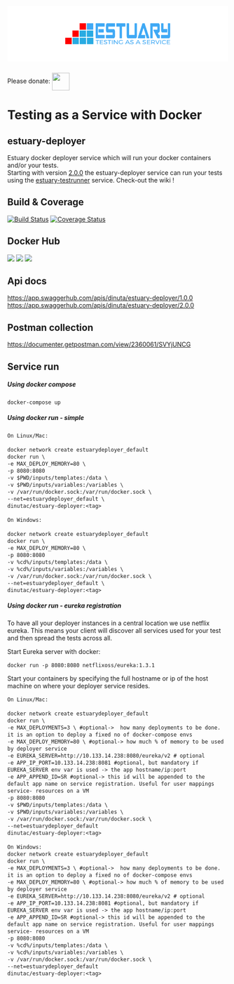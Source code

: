 <h1 align="center"><img src="./docs/images/banner_estuary.png" alt="Testing as a service with Docker"></h1>    

Please donate: <a href="https://paypal.me/catalindinuta?locale.x=en_US"><img src="https://pbs.twimg.com/profile_images/1145724063106519040/b1L98qh9_400x400.jpg" height="40" width="40" align="center"></a>  
# Testing as a Service with Docker
## estuary-deployer
Estuary docker deployer service which will run your docker containers and/or your tests.   
Starting with version [2.0.0](https://github.com/dinuta/estuary-deployer/releases/tag/2.0.0) the estuary-deployer service can run your tests using the [estuary-testrunner](https://github.com/dinuta/estuary-testrunner) service. Check-out the wiki !  

## Build & Coverage
[![Build Status](https://travis-ci.org/dinuta/estuary-deployer.svg?branch=master)](https://travis-ci.org/dinuta/estuary-deployer)
[![Coverage Status](https://coveralls.io/repos/github/dinuta/estuary-deployer/badge.svg?branch=master)](https://coveralls.io/github/dinuta/estuary-deployer?branch=master)
## Docker Hub
[![](https://images.microbadger.com/badges/image/dinutac/estuary-deployer.svg)](https://microbadger.com/images/dinutac/estuary-deployer "Get your own image badge on microbadger.com") [![](https://images.microbadger.com/badges/version/dinutac/estuary-deployer.svg)](https://microbadger.com/images/dinutac/estuary-deployer "Get your own version badge on microbadger.com") ![](https://img.shields.io/docker/pulls/dinutac/estuary-deployer.svg)

## Api docs 
https://app.swaggerhub.com/apis/dinuta/estuary-deployer/1.0.0  
https://app.swaggerhub.com/apis/dinuta/estuary-deployer/2.0.0  

## Postman collection
https://documenter.getpostman.com/view/2360061/SVYjUNCG


## Service run
##### Using docker compose 
    docker-compose up
    
##### Using docker run - simple 
    On Linux/Mac:
    
    docker network create estuarydeployer_default
    docker run \ 
    -e MAX_DEPLOY_MEMORY=80 \
    -p 8080:8080
    -v $PWD/inputs/templates:/data \ 
    -v $PWD/inputs/variables:/variables \
    -v /var/run/docker.sock:/var/run/docker.sock \
    --net=estuarydeployer_default \
    dinutac/estuary-deployer:<tag>
    
    On Windows:
    
    docker network create estuarydeployer_default        
    docker run \ 
    -e MAX_DEPLOY_MEMORY=80 \
    -p 8080:8080
    -v %cd%/inputs/templates:/data \ 
    -v %cd%/inputs/variables:/variables \
    -v /var/run/docker.sock:/var/run/docker.sock \
    --net=estuarydeployer_default \
    dinutac/estuary-deployer:<tag>


##### Using docker run - eureka registration
To have all your deployer instances in a central location we use netflix eureka. This means your client will discover
all services used for your test and then spread the tests across all.  

Start Eureka server with docker:  

    docker run -p 8080:8080 netflixoss/eureka:1.3.1  

Start your containers by specifying the full hostname or ip of the host machine on where your deployer service resides.  

    On Linux/Mac:
    
    docker network create estuarydeployer_default
    docker run \
    -e MAX_DEPLOYMENTS=3 \ #optional->  how many deployments to be done. it is an option to deploy a fixed no of docker-compose envs
    -e MAX_DEPLOY_MEMORY=80 \ #optional-> how much % of memory to be used by deployer service
    -e EUREKA_SERVER=http://10.133.14.238:8080/eureka/v2 # optional
    -e APP_IP_PORT=10.133.14.238:8081 #optional, but mandatory if EUREKA_SERVER env var is used -> the app hostname/ip:port
    -e APP_APPEND_ID=SR #optional-> this id will be appended to the default app name on service registration. Useful for user mappings service- resources on a VM
    -p 8080:8080
    -v $PWD/inputs/templates:/data \
    -v $PWD/inputs/variables:/variables \
    -v /var/run/docker.sock:/var/run/docker.sock \
    --net=estuarydeployer_default
    dinutac/estuary-deployer:<tag>

    On Windows:
    docker network create estuarydeployer_default
    docker run \
    -e MAX_DEPLOYMENTS=3 \ #optional->  how many deployments to be done. it is an option to deploy a fixed no of docker-compose envs
    -e MAX_DEPLOY_MEMORY=80 \ #optional-> how much % of memory to be used by deployer service
    -e EUREKA_SERVER=http://10.133.14.238:8080/eureka/v2 # optional
    -e APP_IP_PORT=10.133.14.238:8081 #optional, but mandatory if EUREKA_SERVER env var is used -> the app hostname/ip:port
    -e APP_APPEND_ID=SR #optional-> this id will be appended to the default app name on service registration. Useful for user mappings service- resources on a VM
    -p 8080:8080
    -v %cd%/inputs/templates:/data \
    -v %cd%/inputs/variables:/variables \
    -v /var/run/docker.sock:/var/run/docker.sock \
    --net=estuarydeployer_default
    dinutac/estuary-deployer:<tag>
